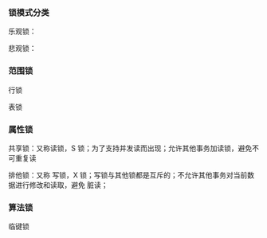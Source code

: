 ### 锁模式分类

乐观锁：

悲观锁：

### 范围锁

行锁

表锁

### 属性锁

共享锁：又称读锁，S 锁；为了支持并发读而出现；允许其他事务加读锁，避免不可重复读

排他锁：又称 写锁，X 锁；写锁与其他锁都是互斥的；不允许其他事务对当前数据进行修改和读取，避免 脏读；

### 算法锁

临键锁
